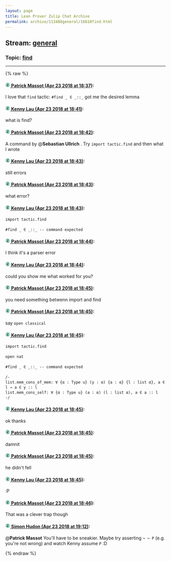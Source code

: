 ```yaml
---
layout: page
title: Lean Prover Zulip Chat Archive 
permalink: archive/113488general/16610find.html
---
```


## Stream: [general](index.html)
### Topic: [find](16610find.html)

---


{% raw %}
#### [![Click to go to Zulip](../../assets/img/zulip2.png) Patrick Massot (Apr 23 2018 at 18:37)](https://leanprover.zulipchat.com/#narrow/stream/113488-general/topic/find/near/125577461):
I love that `find` tactic: `#find _ ∈ _::_` got me the desired lemma

#### [![Click to go to Zulip](../../assets/img/zulip2.png) Kenny Lau (Apr 23 2018 at 18:41)](https://leanprover.zulipchat.com/#narrow/stream/113488-general/topic/find/near/125577595):
what is find?

#### [![Click to go to Zulip](../../assets/img/zulip2.png) Patrick Massot (Apr 23 2018 at 18:42)](https://leanprover.zulipchat.com/#narrow/stream/113488-general/topic/find/near/125577640):
A command by @**Sebastian Ullrich** . Try `import tactic.find` and then what I wrote

#### [![Click to go to Zulip](../../assets/img/zulip2.png) Kenny Lau (Apr 23 2018 at 18:43)](https://leanprover.zulipchat.com/#narrow/stream/113488-general/topic/find/near/125577653):
still errors

#### [![Click to go to Zulip](../../assets/img/zulip2.png) Patrick Massot (Apr 23 2018 at 18:43)](https://leanprover.zulipchat.com/#narrow/stream/113488-general/topic/find/near/125577658):
what error?

#### [![Click to go to Zulip](../../assets/img/zulip2.png) Kenny Lau (Apr 23 2018 at 18:43)](https://leanprover.zulipchat.com/#narrow/stream/113488-general/topic/find/near/125577665):
```lean
import tactic.find

#find _ ∈ _::_ -- command expected

```

#### [![Click to go to Zulip](../../assets/img/zulip2.png) Patrick Massot (Apr 23 2018 at 18:44)](https://leanprover.zulipchat.com/#narrow/stream/113488-general/topic/find/near/125577709):
I think it's a parser error

#### [![Click to go to Zulip](../../assets/img/zulip2.png) Kenny Lau (Apr 23 2018 at 18:44)](https://leanprover.zulipchat.com/#narrow/stream/113488-general/topic/find/near/125577714):
could you show me what worked for you?

#### [![Click to go to Zulip](../../assets/img/zulip2.png) Patrick Massot (Apr 23 2018 at 18:45)](https://leanprover.zulipchat.com/#narrow/stream/113488-general/topic/find/near/125577732):
you need something betwenn import and find

#### [![Click to go to Zulip](../../assets/img/zulip2.png) Patrick Massot (Apr 23 2018 at 18:45)](https://leanprover.zulipchat.com/#narrow/stream/113488-general/topic/find/near/125577734):
say `open classical`

#### [![Click to go to Zulip](../../assets/img/zulip2.png) Kenny Lau (Apr 23 2018 at 18:45)](https://leanprover.zulipchat.com/#narrow/stream/113488-general/topic/find/near/125577738):
```lean
import tactic.find

open nat

#find _ ∈ _::_ -- command expected

/-
list.mem_cons_of_mem: ∀ {α : Type u} (y : α) {a : α} {l : list α}, a ∈ l → a ∈ y :: l
list.mem_cons_self: ∀ {α : Type u} (a : α) (l : list α), a ∈ a :: l
-/
```

#### [![Click to go to Zulip](../../assets/img/zulip2.png) Kenny Lau (Apr 23 2018 at 18:45)](https://leanprover.zulipchat.com/#narrow/stream/113488-general/topic/find/near/125577739):
ok thanks

#### [![Click to go to Zulip](../../assets/img/zulip2.png) Patrick Massot (Apr 23 2018 at 18:45)](https://leanprover.zulipchat.com/#narrow/stream/113488-general/topic/find/near/125577745):
damnit

#### [![Click to go to Zulip](../../assets/img/zulip2.png) Patrick Massot (Apr 23 2018 at 18:45)](https://leanprover.zulipchat.com/#narrow/stream/113488-general/topic/find/near/125577749):
he didn't fell

#### [![Click to go to Zulip](../../assets/img/zulip2.png) Kenny Lau (Apr 23 2018 at 18:45)](https://leanprover.zulipchat.com/#narrow/stream/113488-general/topic/find/near/125577750):
:P

#### [![Click to go to Zulip](../../assets/img/zulip2.png) Patrick Massot (Apr 23 2018 at 18:46)](https://leanprover.zulipchat.com/#narrow/stream/113488-general/topic/find/near/125577754):
That was a clever trap though

#### [![Click to go to Zulip](../../assets/img/zulip2.png) Simon Hudon (Apr 23 2018 at 19:12)](https://leanprover.zulipchat.com/#narrow/stream/113488-general/topic/find/near/125578739):
@**Patrick Massot** You'll have to be sneakier. Maybe try asserting `¬ ¬ P` (e.g. you're not wrong) and watch Kenny assume `P` :D


{% endraw %}
